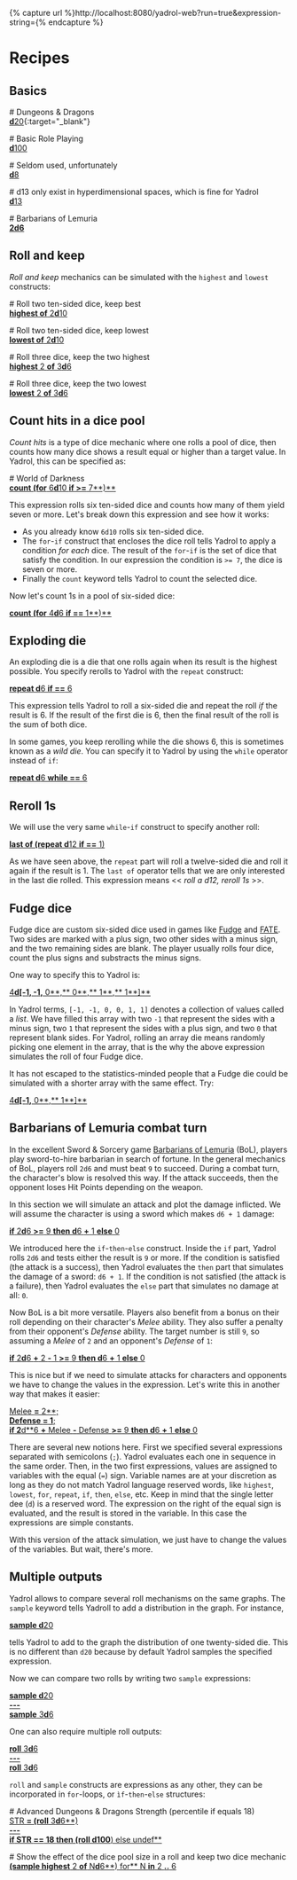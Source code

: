 {% capture url %}http://localhost:8080/yadrol-web?run=true&expression-string={% endcapture %}

Recipes
=======

<div class="include-toc">
</div>

## Basics

<div class="yadrol-code" markdown="1">

<span class="yadrol-comment"># Dungeons &amp; Dragons</span>
<br>
[**d**20]({{url}}d20){:target="_blank"}

<span class="yadrol-comment"># Basic Role Playing</span>
<br>
[**d**100]({{url}}d100)

<span class="yadrol-comment"># Seldom used, unfortunately</span>
<br>
[**d**8]({{url}}d8)

<span class="yadrol-comment"># d13 only exist in hyperdimensional spaces, which is fine for Yadrol</span>
<br>
[**d**13]({{url}}d13)

<span class="yadrol-comment"># Barbarians of Lemuria</span>
<br>
[**2d6**]({{url}}2d6)

</div>

## Roll and keep

*Roll and keep* mechanics can be simulated with the `highest` and
`lowest` constructs:

<div class="yadrol-code" markdown="1">

<span class="yadrol-comment"># Roll two ten-sided dice, keep best</span>
<br>
[**highest of** 2**d**10]({{url}}highest%20of%202d10)

<span class="yadrol-comment"># Roll two ten-sided dice, keep lowest</span>
<br>
[**lowest of** 2**d**10]({{url}}lowest%20of%202d10)

<span class="yadrol-comment"># Roll three dice, keep the two highest</span>
<br>
[**highest** 2 **of** 3**d**6]({{url}}highest%202%20of%203d6)

<span class="yadrol-comment"># Roll three dice, keep the two lowest</span>
<br>
[**lowest** 2 **of** 3**d**6]({{url}}lowest%202%20of%203d6)

</div>

## Count hits in a dice pool

*Count hits* is a type of dice mechanic where one rolls a pool of dice,
then counts how many dice shows a result equal or higher than a target
value. In Yadrol, this can be specified as:


<div class="yadrol-code" markdown="1">

<span class="yadrol-comment"># World of Darkness</span>
<br>
[**count (for** 6**d**10 **if >=** 7**)**]({{url}}count%20%28for%206d10%20if%20>%3D%207%29)

</div>

This expression rolls six ten-sided dice and counts how many of them yield seven or more.
Let's break down this expression and see how it works:
* As you already know `6d10` rolls six ten-sided dice.
* The `for`-`if` construct that encloses the dice roll tells Yadrol to apply a condition *for each* dice. The result of the `for`-`if` is the set of dice that satisfy the condition. In our expression the condition is `>= 7`, the dice is seven or more.
* Finally the <code>count</code> keyword tells Yadrol to count the selected dice.

Now let's count 1s in a pool of six-sided dice:

<div class="yadrol-code" markdown="1">

[**count (for** 4**d**6 **if ==** 1**)**]({{url}}count%20%28for%204d6%20if%20%3D%3D%201%29)

</div>




## Exploding die

An exploding die is a die that one rolls again when its result is the highest possible.
You specify rerolls to Yadrol with the `repeat` construct:

<div class="yadrol-code" markdown="1">

[**repeat d**6 **if ==** 6]({{url}}repeat%20d6%20if%20%3D%3D%206)

</div>

This expression tells Yadrol to roll a six-sided die and repeat the roll *if* the result is 6.
If the result of the first die is 6, then the final result of the roll is the sum of both dice.

In some games, you keep rerolling while the die shows 6, this is sometimes known as a *wild die*.
You can specify it to Yadrol by using the `while` operator instead of `if`:

<div class="yadrol-code" markdown="1">

[**repeat d**6 **while ==** 6]({{url}}repeat%20d6%20while%20%3D%3D%206)

</div>

## Reroll 1s

We will use the very same <code>while</code>-<code>if</code> construct to specify another roll:

<div class="yadrol-code" markdown="1">

[**last of (repeat d**12 **if ==** 1)]({{url}}last%20of%20%28repeat%20d12%20if%20%3D%3D%201%29)

</div>

As we have seen above, the `repeat` part will roll a twelve-sided die and roll it again if the result is 1.
The `last of` operator tells that we are only interested in the last die rolled.
This expression means << _roll a d12, reroll 1s_ >>.

## Fudge dice

Fudge dice are custom six-sided dice used in games like [Fudge](XXX) and [FATE](XXX).
Two sides are marked with a plus sign, two other sides with a minus sign, and the two remaining sides are blank.
The player usually rolls four dice, count the plus signs and substracts the minus signs.

One way to specify this to Yadrol is:

<div class="yadrol-code" markdown="1">

[4**d[-**1**, -**1**,** 0**,** 0**,** 1**,** 1**]**]({{url}}4d%5B-1%2C%20-1%2C%200%2C%200%2C%201%2C%201%5D)

</div>

In Yadrol terms, `[-1, -1, 0, 0, 1, 1]` denotes a collection of values called a *list*.
We have filled this array with two `-1` that represent the sides with a minus sign, two `1` that represent the sides with a plus sign, and two `0` that represent blank sides.
For Yadrol, rolling an array die means randomly picking one element in the array, that is the why the above expression simulates the roll of four Fudge dice.

It has not escaped to the statistics-minded people that a Fudge die could be simulated with a shorter array with the same effect.
Try:

<div class="yadrol-code" markdown="1">

[4**d[-**1**,** 0**,** 1**]**]({{url}}4d%5B-1%2C%200%2C%201%5D)

</div>


## Barbarians of Lemuria combat turn

In the excellent Sword & Sorcery game [Barbarians of Lemuria](XXX) (BoL), players play sword-to-hire barbarian in search of fortune.
In the general mechanics of BoL, players roll `2d6` and must beat `9` to succeed.
During a combat turn, the character's blow is resolved this way.
If the attack succeeds, then the opponent loses Hit Points depending on the weapon.

In this section we will simulate an attack and plot the damage inflicted.
We will assume the character is using a sword which makes `d6 + 1` damage:

<div class="yadrol-code" markdown="1">

[**if** 2**d**6 **>=** 9 **then d**6 **+** 1 **else** 0]({{url}}if%202d6%20>%3D%209%20then%20d6%20%2B%201%20else%200)

</div>

We introduced here the `if`-`then`-`else` construct.
Inside the `if` part, Yadrol rolls `2d6` and tests either the result is `9` or more.
If the condition is satisfied (the attack is a success), then Yadrol evaluates the `then` part that simulates the damage of a sword: `d6 + 1`.
If the condition is not satisfied (the attack is a failure), then Yadrol evaluates the `else` part that simulates no damage at all: `0`.

Now BoL is a bit more versatile.
Players also benefit from a bonus on their roll depending on their character's _Melee_ ability.
They also suffer a penalty from their opponent's _Defense_ ability.
The target number is still `9`, so assuming a _Melee_ of `2` and an opponent's _Defense_ of `1`:

<div class="yadrol-code" markdown="1">

[**if** 2**d**6 **+** 2 **-** 1 **>=** 9 **then d**6 **+** 1 **else** 0]({{url}}if%202d6%20%2B%202%20-%201%20>%3D%209%20then%20d6%20%2B%201%20else%200)

</div>

This is nice but if we need to simulate attacks for characters and opponents we have to change the values in the expression.
Let's write this in another way that makes it easier:

<div class="yadrol-code" markdown="1">

[Melee **=** 2**;**<br>
Defense **=** 1**;**<br>
**if** 2**d**6 **+** Melee **-** Defense **>=** 9 **then d**6 **+** 1 **else** 0]({{url}}Melee%20%3D%202;%0ADefense%20%3D%201;%0Aif%202d6%20%2B%20Melee%20-%20Defense%20>%3D%209%20then%20d6%20%2B%201%20else%200)

</div>

There are several new notions here.
First we specified several expressions separated with semicolons (`;`).
Yadrol evaluates each one in sequence in the same order.
Then, in the two first expressions, values are assigned to variables with the equal (`=`) sign.
Variable names are at your discretion as long as they do not match Yadrol language reserved words, like `highest`, `lowest`, `for`, `repeat`, `if`, `then`, `else`, etc.
Keep in mind that the single letter dee (`d`) is a reserved word.
The expression on the right of the equal sign is evaluated, and the result is stored in the variable.
In this case the expressions are simple constants.

With this version of the attack simulation, we just have to change the values of the variables.
But wait, there's more.



## Multiple outputs

Yadrol allows to compare several roll mechanisms on the same graphs.
The `sample` keyword tells Yadroll to add a distribution in the graph.
For instance,

<div class="yadrol-code" markdown="1">

[**sample d**20]({{url}}sample%20d20)

</div>

tells Yadrol to add to the graph the distribution of one twenty-sided die.
This is no different than `d20` because by default Yadrol samples the specified expression.

Now we can compare two rolls by writing two `sample` expressions:

<div class="yadrol-code" markdown="1">

[**sample d**20<br>
**\-\--**<br>
**sample** 3**d**6]({{url}}sample%20d20%0A---%0Asample%203d6)

</div>

One can also require multiple roll outputs:

<div class="yadrol-code" markdown="1">

[**roll** 3**d**6<br>
**\-\--**<br>
**roll** 3**d**6]({{url}}roll%203d6%0A---%0Aroll%203d6)

</div>


`roll` and `sample` constructs are expressions as any other, they can be incorporated in `for`-loops, or `ìf`-`then`-`else` structures:


<div class="yadrol-code" markdown="1">

<span class="yadrol-comment"># Advanced Dungeons &amp; Dragons Strength (percentile if equals 18)</span>
<br>
[STR **= (roll** 3**d**6**)**<br>
**\-\--**<br>
**if** STR **==** 18 **then (roll d**100**) else undef**]({{url}}STR%3D%28roll%203d6%29%20---%20if%20STR%20%3D%3D%2018%20then%20%28roll%20d100%29%20else%20undef)

<span class="yadrol-comment"># Show the effect of the dice pool size in a roll and keep two dice mechanic
<br>
[**(sample highest** 2 **of** N**d**6**) for** N **in** 2 **..** 6]({{url}}%28sample%20highest%202%20of%20Nd6%29%20for%20N%20in%202%20..%206)

</div>
